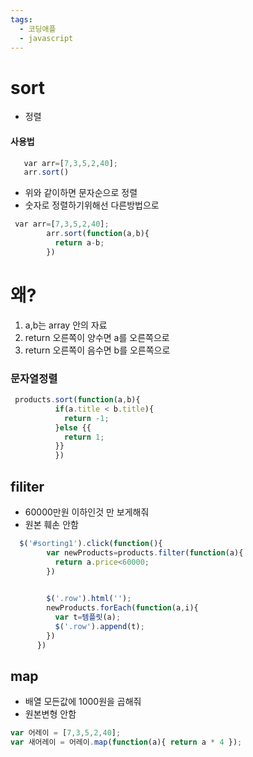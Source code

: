 ```yaml
---
tags:
  - 코딩애플
  - javascript
---
```


# sort

- 정렬

#### 사용법

``` javascript
   var arr=[7,3,5,2,40];
   arr.sort()
```

- 위와 같이하면 문자순으로 정렬
- 숫자로 정렬하기위해선 다른방법으로 


``` javascript
 var arr=[7,3,5,2,40];
        arr.sort(function(a,b){
          return a-b;
        })
```

# 왜?

1. a,b는 array 안의 자료
2. return 오른쪽이 양수면 a를 오른쪽으로
3. return 오른쪽이 음수면 b를 오른쪽으로

### 문자열정렬

``` javascript
 products.sort(function(a,b){
          if(a.title < b.title){
            return -1;
          }else {{
            return 1;
          }}
          })
```

## filiter

- 60000만원 이하인것 만 보게해줘
- 원본 훼손 안함

``` javascript
  $('#sorting1').click(function(){
        var newProducts=products.filter(function(a){
          return a.price<60000;
        })
       

        $('.row').html('');
        newProducts.forEach(function(a,i){
          var t=템플릿(a);
          $('.row').append(t);
        })
      })
```


## map

- 배열 모든값에 1000원을 곱해줘
- 원본변형 안함

``` javascript
var 어레이 = [7,3,5,2,40];
var 새어레이 = 어레이.map(function(a){ return a * 4 });
```